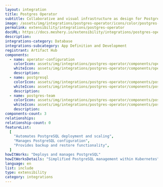 ```yaml
---
layout: integration
title: Postgres Operator
subtitle: Collaborative and visual infrastructure as design for Postgres Operator
image: /assets/img/integrations/postgres-operator/icons/color/postgres-operator-color.svg
permalink: extensibility/integrations/postgres-operator
docURL: https://docs.meshery.io/extensibility/integrations/postgres-operator
description:
integrations-category: Database
integrations-subcategory: App Definition and Development
registrant: Artifact Hub
components:
  - name: operator-configuration
    colorIcon: assets/img/integrations/postgres-operator/components/operator-configuration/icons/color/operator-configuration-color.svg
    whiteIcon: assets/img/integrations/postgres-operator/components/operator-configuration/icons/white/operator-configuration-white.svg
    description:
  - name: postgresql
    colorIcon: assets/img/integrations/postgres-operator/components/postgresql/icons/color/postgresql-color.svg
    whiteIcon: assets/img/integrations/postgres-operator/components/postgresql/icons/white/postgresql-white.svg
    description:
  - name: postgres-team
    colorIcon: assets/img/integrations/postgres-operator/components/postgres-team/icons/color/postgres-team-color.svg
    whiteIcon: assets/img/integrations/postgres-operator/components/postgres-team/icons/white/postgres-team-white.svg
    description:
components-count: 3
relationships:
relationship-count: 0
featureList:
  [
    "Automates PostgreSQL deployment and scaling",
    "Manages PostgreSQL configuration",
    "Provides backup and restore functionality",
  ]
howItWorks: "Deploys and manages PostgreSQL"
howItWorksDetails: "Simplified PostgreSQL management within Kubernetes"
language: en
list: include
type: extensibility
category: integrations
---
```

